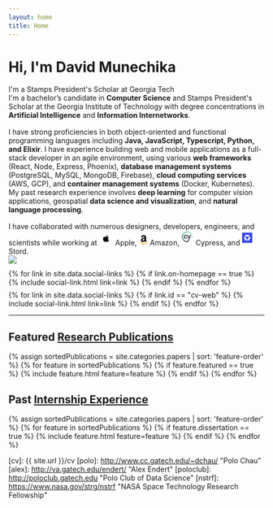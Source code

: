 ```yaml
---
layout: home
title: Home
---
```


<div id ="intro-wrapper" class="l-middle">
	<div id="intro-title-wrapper" class="intro-left">
		<h1 id="intro-title">Hi, I'm David Munechika</h1>
		<div id="intro-subtitle">
			I'm a Stamps President's Scholar at Georgia Tech
		</div>
	</div>
	<div class="intro-left">
	<div class="intro-left">
		I'm a bachelor’s candidate in <b>Computer Science</b> and Stamps President's Scholar at the Georgia Institute of Technology with degree concentrations in <b>Artificial Intelligence</b> and <b>Information Internetworks</b>.
	</div>
	<div style="height: 1rem"></div>
	<div class="intro-left">
	I have strong proficiencies in both object-oriented and functional programming languages including <b>Java, JavaScript, Typescript, Python, and Elixir</b>. I have experience building web and mobile applications as a full-stack developer in an agile environment, using various <b>web frameworks</b> (React, Node, Express, Phoenix), <b>database management systems</b> (PostgreSQL, MySQL, MongoDB, Firebase), <b>cloud computing services</b> (AWS, GCP), and <b>container management systems</b> (Docker, Kubernetes). My past research experience involves <b>deep learning</b> for computer vision applications, geospatial <b>data science and visualization</b>, and <b>natural language processing</b>.
	</div>
	<div style="height: 1rem"></div>
	<div>
		I have collaborated with numerous designers, developers, engineers, and scientists while working at <img class="intro-logo" style="width: 28px; padding-bottom: 6px;" src="/images/apple.png"> Apple, <img class="intro-logo" style="width: 18px; padding-bottom: 2px;" src="/images/amazon.svg"> Amazon, <img class="intro-logo" style="width: 24px; padding-bottom: 5px" src="/images/cypress.png"> Cypress, and <img class="intro-logo" style="width: 20px; padding-bottom: 5px" src="/images/stord.png"> Stord.
	</div>
</div>

<div class="intro-right">
	<img id="intro-image" class="intro-right" src="/images/portrait.jpg">
	<div style="height: 0.5rem"></div>
	<div id="intro-image-links" class="intro-right">
		{% for link in site.data.social-links %}
			{% if link.on-homepage == true %}
				{% include social-link.html link=link %}
			{% endif %}
		{% endfor %}
	</div>
	<div style="height: 0.5rem"></div>
	<div id="intro-cv-wrapper" class="intro-right">
		{% for link in site.data.social-links %}
			{% if link.id == "cv-web" %}
				{% include social-link.html link=link %}
			{% endif %}
		{% endfor %}
	</div>
	</div>
</div>

<hr class="l-middle home-hr">

<h2 class="feature-title l-middle">
	Featured <a href="/cv#publications">Research Publications</a>
</h2>
<div class="cover-wrapper l-screen">
	{% assign sortedPublications = site.categories.papers | sort: 'feature-order' %}
	{% for feature in sortedPublications %}
		{% if feature.featured == true %}
			{% include feature.html feature=feature %}
		{% endif %}
	{% endfor %}
</div>

<h2 class="feature-title l-middle">
	Past <a href="/cv#industry-experience">Internship Experience</a>
</h2>
<div class="cover-wrapper l-screen">
	{% assign sortedPublications = site.categories.papers | sort: 'feature-order' %}
	{% for feature in sortedPublications %}
		{% if feature.dissertation == true %}
			{% include feature.html feature=feature %}
		{% endif %}
	{% endfor %}
</div>

<!-- <h2 class="feature-title l-middle">
	<a href="{{ site.url }}/everything-else" style="color: #303030">Everything Else</a>
</h2>
<div id="everything-else" class="l-middle">
	<a href="{{ site.url }}/projects"><div>Projects</div></a>
	<a href="{{ site.url }}/blog"><div>Blog</div></a>
	<a href="{{ site.url }}/stuff-i-use"><div>Stuff I Use</div></a>
	<a href="{{ site.url }}/monthly-music"><div>Monthly Music</div></a>
	<a href="{{ site.url }}/archive"><div>Archive</div></a>
</div> -->



[gt]: http://www.gatech.edu "Georgia Tech"
[cse]: http://cse.gatech.edu "Georgia Tech Computational Science and Engineering"
[coc]: http://www.cc.gatech.edu "Georgia Tech College of Computing"

[cv]: {{ site.url }}/cv
[polo]: http://www.cc.gatech.edu/~dchau/ "Polo Chau"
[alex]: http://va.gatech.edu/endert/ "Alex Endert"
[poloclub]: http://poloclub.gatech.edu "Polo Club of Data Science"
[nstrf]: https://www.nasa.gov/strg/nstrf "NASA Space Technology Research Fellowship"